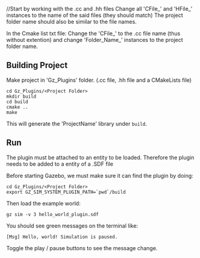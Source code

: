 //Start by working with the .cc and .hh files
Change all 'CFile_' and 'HFile_' instances to the name of the said files (they should match)
The project folder name should also be similar to the file names.

In the Cmake list txt file: Change the 'CFile_' to the .cc file name (thus without extention) and change 'Folder_Name_' instances to the project folder name.

## Building Project

Make project in 'Gz_Plugins' folder. (.cc file, .hh file and a CMakeLists file)

~~~
cd Gz_Plugins/<Project Folder>
mkdir build
cd build
cmake ..
make
~~~

This will generate the 'ProjectName' library under `build`.

## Run

The plugin must be attached to an entity to be loaded. Therefore the plugin needs to be added to a entity of a .SDF file

Before starting Gazebo, we must make sure it can find the plugin by doing:

~~~
cd Gz_Plugins/<Project Folder>
export GZ_SIM_SYSTEM_PLUGIN_PATH=`pwd`/build
~~~

Then load the example world:

    gz sim -v 3 hello_world_plugin.sdf

You should see green messages on the terminal like:

```
[Msg] Hello, world! Simulation is paused.
```

Toggle the play / pause buttons to see the message change.
